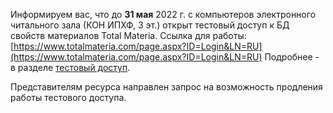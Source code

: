 Информируем вас, что до **31 мая** 2022 г. с компьютеров электронного читального зала (КОН ИПХФ, 3 эт.)
открыт
тестовый доступ к БД свойств материалов Total Materia.
Ссылка для работы: [https://www.totalmateria.com/page.aspx?ID=Login&LN=RU](https://www.totalmateria.com/page.aspx?ID=Login&LN=RU)
Подробнее - в разделе [тестовый доступ](/Restmp.html).

Представителям ресурса направлен запрос на возможность продления работы тестового доступа.
